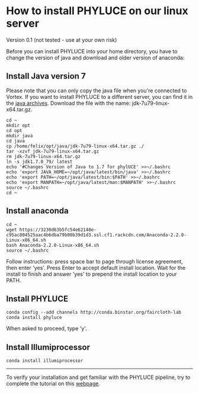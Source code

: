 # How to install PHYLUCE on our linux server #
Version 0.1 (not tested - use at your own risk)

Before you can install PHYLUCE into your home directory, you have to change the version of java and download and older version of anaconda:

## Install Java version 7 ##
Please note that you can only copy the java file when you're connected to Vortex. If you want to install PHYLUCE to a different server, you can find it in the [java archives](http://www.oracle.com/technetwork/java/javase/downloads/java-archive-downloads-javase7-521261.html). Download the file with the name: jdk-7u79-linux-x64.tar.gz. 
~~~
cd ~
mkdir opt
cd opt
mkdir java
cd java
cp /home/felix/opt/java/jdk-7u79-linux-x64.tar.gz ./
tar -xzvf jdk-7u79-linux-x64.tar.gz
rm jdk-7u79-linux-x64.tar.gz
ln -s jdk1.7.0_79/ latest
echo '#Changes Version of Java to 1.7 for phylUCE' >>~/.bashrc
echo 'export JAVA_HOME=~/opt/java/latest/bin/java' >>~/.bashrc
echo 'export PATH=~/opt/java/latest/bin:$PATH' >>~/.bashrc
echo 'export MANPATH=~/opt/java/latest/man:$MANPATH' >>~/.bashrc
source ~/.bashrc
cd ~
~~~


## Install anaconda ##
~~~
cd ~
wget https://3230d63b5fc54e62148e-c95ac804525aac4b6dba79b00b39d1d3.ssl.cf1.rackcdn.com/Anaconda-2.2.0-Linux-x86_64.sh
bash Anaconda-2.2.0-Linux-x86_64.sh
source ~/.bashrc
~~~
Follow instructions: press space bar to page through license agreement, then enter 'yes'. Press Enter to accept default install location. Wait for the install to finish and answer 'yes' to prepend the install location to your PATH.

## Install PHYLUCE ##
~~~
conda config --add channels http://conda.binstar.org/faircloth-lab
conda install phyluce
~~~
When asked to proceed, type 'y'.

## Install Illumiprocessor ##
~~~
conda install illumiprocessor
~~~

---------
To verify your installation and get familiar with the PHYLUCE pipeline, try to complete the tutorial on this [webpage](https://phyluce.readthedocs.io/en/latest/tutorial-one.html).



